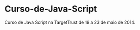 Curso-de-Java-Script
====================

Curso de Java Script na TargetTrust de 19 a 23 de maio de 2014.
